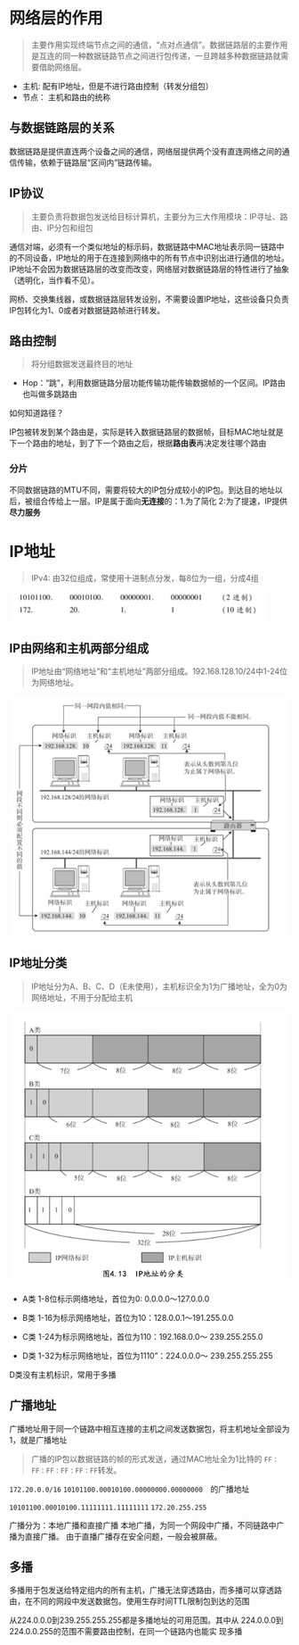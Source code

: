 # 网络层的作用
> 主要作用实现终端节点之间的通信，“点对点通信”。数据链路层的主要作用是互连的同一种数据链路节点之间进行包传递，一旦跨越多种数据链路就需要借助网络层。

- 主机: 配有IP地址，但是不进行路由控制（转发分组包）
- 节点： 主机和路由的统称

## 与数据链路层的关系
数据链路是提供直连两个设备之间的通信，网络层提供两个没有直连网络之间的通信传输，依赖于链路层“区间内”链路传输。


## IP协议

> 主要负责将数据包发送给目标计算机，主要分为三大作用模块：IP寻址、路由、IP分包和组包

通信对端，必须有一个类似地址的标示码，数据链路中MAC地址表示同一链路中的不同设备，IP地址的用于在连接到网络中的所有节点中识别出进行通信的地址。IP地址不会因为数据链路层的改变而改变，网络层对数据链路层的特性进行了抽象（透明化，当作看不见）。

网桥、交换集线器，或数据链路层转发设别，不需要设置IP地址，这些设备只负责IP包转化为1、0或者对数据链路帧进行转发。

## 路由控制
> 将分组数据发送最终目的地址

- Hop：“跳”，利用数据链路分层功能传输功能传输数据帧的一个区间。IP路由也叫做多跳路由

如何知道路径？

IP包被转发到某个路由是，实际是转入数据链路层的数据帧，目标MAC地址就是下一个路由的地址，到了下一个路由之后，根据**路由表**再决定发往哪个路由

### 分片

不同数据链路的MTU不同，需要将较大的IP包分成较小的IP包。到达目的地址以后，被组合传给上一层。IP是属于面向**无连接**的：1.为了简化 2:为了提速，IP提供**尽力服务**

# IP地址
> IPv4: 由32位组成，常使用十进制点分发，每8位为一组，分成4组

![](media/15404496897560.jpg)

## IP由网络和主机两部分组成
> IP地址由“网络地址”和“主机地址”两部分组成。192.168.128.10/24中1-24位为网络地址。

![](media/15404500921895.jpg)

## IP地址分类
> IP地址分为A、B、C、D（E未使用），主机标识全为1为广播地址，全为0为网络地址，不用于分配给主机

![](media/15404502270253.jpg)

- A类
1-8位标示网络地址，首位为0: 0.0.0.0～127.0.0.0

- B类
1-16为标示网络地址，首位为10：128.0.0.1～191.255.0.0

- C类
1-24为标示网络地址，首位为110：192.168.0.0～ 239.255.255.0

- D类
1-32为标示网络地址，首位为1110”：224.0.0.0～ 239.255.255.255

D类没有主机标识，常用于多播

## 广播地址
广播地址用于同一个链路中相互连接的主机之间发送数据包，将主机地址全部设为1，就是广播地址

>广播的IP包以数据链路的帧的形式发送，通过MAC地址全为1比特的 `FF：FF：FF：FF：FF：FF`转发。

`172.20.0.0/16`
`10101100.00010100.00000000.00000000`　的广播地址

`10101100.00010100.11111111.11111111`
`172.20.255.255`

广播分为：本地广播和直接广播
本地广播，为同一个网段中广播，不同链路中广播为直接广播。
由于直播广播存在安全问题，一般会被屏蔽。


## 多播
多播用于包发送给特定组内的所有主机，广播无法穿透路由，而多播可以穿透路由，在不同的网段中发送数据包。使用生存时间TTL限制包到达的范围

从224.0.0.0到239.255.255.255都是多播地址的可用范围。其中从 224.0.0.0到224.0.0.255的范围不需要路由控制，在同一个链路内也能实 现多播












